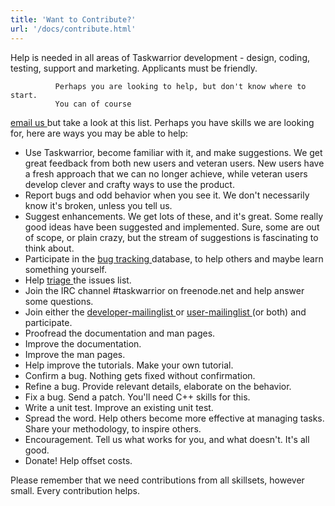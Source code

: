 ```yaml
---
title: 'Want to Contribute?'
url: '/docs/contribute.html'
---
```

<div class="col-md-10 main">
 <div class="row">
  <a name="want">
  </a>
  <p>
   Help is needed in all areas of Taskwarrior development - design,
              coding, testing, support and marketing. Applicants must be friendly.

              Perhaps you are looking to help, but don't know where to start.
              You can of course
   <a href="mailto:taskwarrior-dev@googlegroups.com">
    email us
   </a>
   but take a look at this list. Perhaps you have skills we are
              looking for, here are ways you may be able to help:
  </p>
  <p>
   <ul>
    <li>
     Use Taskwarrior, become familiar with it, and make suggestions.
                  We get great feedback from both new users and veteran users.
                  New users have a fresh approach that we can no longer achieve,
                  while veteran users develop clever and crafty ways to use the
                  product.
    </li>
    <li>
     Report bugs and odd behavior when you see it. We don't
                  necessarily know it's broken, unless you tell us.
    </li>
    <li>
     Suggest enhancements. We get lots of these, and it's great.
                  Some really good ideas have been suggested and implemented.
                  Sure, some are out of scope, or plain crazy, but the stream of
                  suggestions is fascinating to think about.
    </li>
    <li>
     Participate in the
     <a href="https://bug.tasktools.org">
      bug tracking
     </a>
     database, to help others and maybe learn something yourself.
    </li>
    <li>
     Help
     <a href="/docs/triage.html">
      triage
     </a>
     the issues list.
    </li>
    <li>
     Join the IRC channel #taskwarrior on freenode.net and help
                  answer some questions.
    </li>
    <li>
     Join either the
     <a href="https://groups.google.com/forum/#!forum/taskwarrior-dev">
      developer-mailinglist
     </a>
     or
     <a href="https://groups.google.com/forum/#!forum/taskwarrior-user">
      user-mailinglist
     </a>
     (or both) and participate.
    </li>
    <li>
     Proofread the documentation and man pages.
    </li>
    <li>
     Improve the documentation.
    </li>
    <li>
     Improve the man pages.
    </li>
    <li>
     Help improve the tutorials. Make your own tutorial.
    </li>
    <li>
     Confirm a bug. Nothing gets fixed without confirmation.
    </li>
    <li>
     Refine a bug. Provide relevant details, elaborate on the
                  behavior.
    </li>
    <li>
     Fix a bug. Send a patch. You'll need C++ skills for this.
    </li>
    <li>
     Write a unit test. Improve an existing unit test.
    </li>
    <li>
     Spread the word. Help others become more effective at managing
                  tasks. Share your methodology, to inspire others.
    </li>
    <li>
     Encouragement. Tell us what works for you, and what doesn't.
                  It's all good.
    </li>
    <li>
     Donate! Help offset costs.
    </li>
   </ul>
  </p>
  <p>
   Please remember that we need contributions from all skillsets,
              however small.  Every contribution helps.
  </p>
 </div>
 <br/>
 <br/>
</div>

